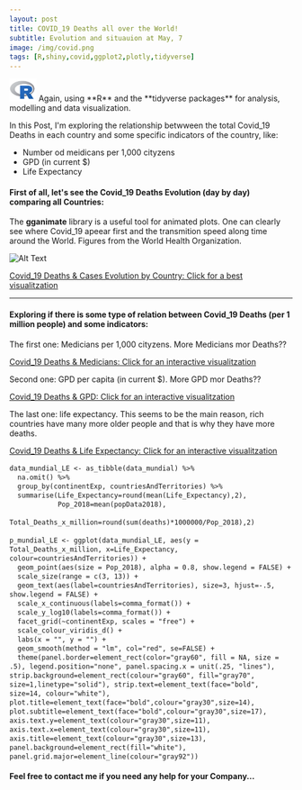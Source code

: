```yaml
---
layout: post
title: COVID_19 Deaths all over the World!
subtitle: Evolution and situauion at May, 7
image: /img/covid.png
tags: [R,shiny,covid,ggplot2,plotly,tidyverse]
---
```

 

<img src="/img/R.png" alt="drawing" height="40" width="48"/> 
Again, using **R** and the **tidyverse packages** for analysis, modelling and data visualization. 

In this Post, I'm exploring the relationship betwween the total Covid_19 Deaths in each country and some specific indicators of the country, like:
- Number od meidicans per 1,000 cityzens
- GPD (in current $)
- Life Expectancy
 
 
#### First of all, let's see the Covid_19 Deaths Evolution (day by day) comparing all Countries: 
The **gganimate** library is a useful tool for animated plots. One can clearly see where Covid_19 apeear first and the transmition speed along time around the World. Figures from the World Health Organization.

![Alt Text](https://i.imgur.com/2W5Zys3.gif)

[Covid_19 Deaths & Cases Evolution by Country: Click for a best visualitzation](/img/p2_mundial.gif)

* * *

#### Exploring if there is some type of relation between Covid_19 Deaths (per 1 million people) and some indicators:

The first one: Medicians per 1,000 cityzens. More Medicians mor Deaths??

[Covid_19 Deaths & Medicians: Click for an interactive visualitzation](/img/Covid_19_Deaths_Medicians.html)

Second one: GPD per capita (in current $). More GPD mor Deaths??

[Covid_19 Deaths & GPD: Click for an interactive visualitzation](/img/Covid_19_Deaths_GPD.html)

The last one: life expectancy. This seems to be the main reason, rich countries have many more older people and that is why they have more deaths.

[Covid_19 Deaths & Life Expectancy: Click for an interactive visualitzation](/img/Covid_19_Deaths_Life_Expectancy.html)


```{r}
data_mundial_LE <- as_tibble(data_mundial) %>% 
  na.omit() %>%
  group_by(continentExp, countriesAndTerritories) %>%
  summarise(Life_Expectancy=round(mean(Life_Expectancy),2),
            Pop_2018=mean(popData2018),
            Total_Deaths_x_million=round(sum(deaths)*1000000/Pop_2018),2)

p_mundial_LE <- ggplot(data_mundial_LE, aes(y = Total_Deaths_x_million, x=Life_Expectancy, colour=countriesAndTerritories)) +
  geom_point(aes(size = Pop_2018), alpha = 0.8, show.legend = FALSE) +
  scale_size(range = c(3, 13)) +
  geom_text(aes(label=countriesAndTerritories), size=3, hjust=-.5, show.legend = FALSE) +
  scale_x_continuous(labels=comma_format()) +
  scale_y_log10(labels=comma_format()) +
  facet_grid(~continentExp, scales = "free") +
  scale_colour_viridis_d() +
  labs(x = "", y = "") +
  geom_smooth(method = "lm", col="red", se=FALSE) +
  theme(panel.border=element_rect(color="gray60", fill = NA, size = .5), legend.position="none", panel.spacing.x = unit(.25, "lines"), strip.background=element_rect(colour="gray60", fill="gray70", size=1,linetype="solid"), strip.text=element_text(face="bold", size=14, colour="white"), plot.title=element_text(face="bold",colour="gray30",size=14), plot.subtitle=element_text(face="bold",colour="gray30",size=17), axis.text.y=element_text(colour="gray30",size=11), axis.text.x=element_text(colour="gray30",size=11),  axis.title=element_text(colour="gray30",size=13), panel.background=element_rect(fill="white"), panel.grid.major=element_line(colour="gray92"))

``` 
 
 

#### Feel free to contact me if you need any help for your Company...
